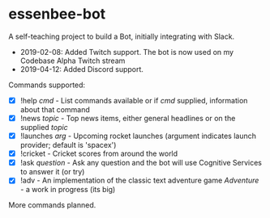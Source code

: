 # essenbee-bot
A self-teaching project to build a Bot, initially integrating with Slack.

- 2019-02-08: Added Twitch support. The bot is now used on my Codebase Alpha Twitch stream
- 2019-04-12: Added Discord support.

Commands supported:

- [X] !help _cmd_      - List commands available or if _cmd_ supplied, information about that command
- [X] !news _topic_    - Top news items, either general headlines or on the supplied _topic_
- [X] !launches _arg_  - Upcoming rocket launches (argument indicates launch provider; default is 'spacex')
- [X] !cricket         - Cricket scores from around the world
- [X] !ask _question_  - Ask any question and the bot will use Cognitive Services to answer it (or try)
- [X] !adv             - An implementation of the classic text adventure game _Adventure_ - a work in progress (its big)
  
More commands planned.


